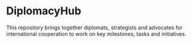 # DiplomacyHub
This repository brings together diplomats, strategists and advocates for international cooperation to work on key milestones, tasks and initiatives.
